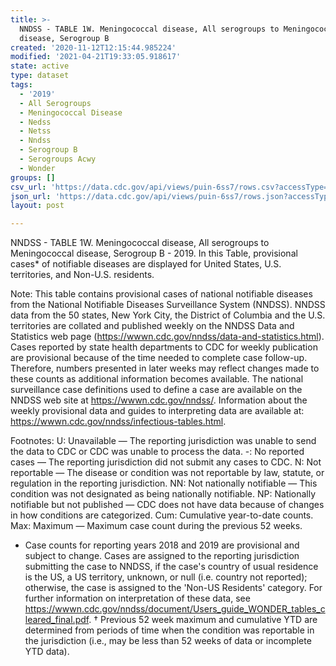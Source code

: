 ```yaml
---
title: >-
  NNDSS - TABLE 1W. Meningococcal disease, All serogroups to Meningococcal
  disease, Serogroup B
created: '2020-11-12T12:15:44.985224'
modified: '2021-04-21T19:33:05.918617'
state: active
type: dataset
tags:
  - '2019'
  - All Serogroups
  - Meningococcal Disease
  - Nedss
  - Netss
  - Nndss
  - Serogroup B
  - Serogroups Acwy
  - Wonder
groups: []
csv_url: 'https://data.cdc.gov/api/views/puin-6ss7/rows.csv?accessType=DOWNLOAD'
json_url: 'https://data.cdc.gov/api/views/puin-6ss7/rows.json?accessType=DOWNLOAD'
layout: post

---
```

NNDSS - TABLE 1W.  Meningococcal disease,  All serogroups to Meningococcal disease, Serogroup B - 2019. In this Table, provisional cases* of notifiable diseases are displayed for United States, U.S. territories, and Non-U.S. residents. 

Note: 
This table contains provisional cases of national notifiable diseases from the National Notifiable Diseases Surveillance System (NNDSS). NNDSS data from the 50 states, New York City, the District of Columbia and the U.S. territories are collated and published weekly on the NNDSS Data and Statistics web page (https://wwwn.cdc.gov/nndss/data-and-statistics.html). Cases reported by state health departments to CDC for weekly publication are provisional because of the time needed to complete case follow-up. Therefore, numbers presented in later weeks may reflect changes made to these counts as additional information becomes available. The national surveillance case definitions used to define a case are available on the NNDSS web site at https://wwwn.cdc.gov/nndss/. Information about the weekly provisional data and guides to interpreting data are available at: https://wwwn.cdc.gov/nndss/infectious-tables.html. 

Footnotes:
U: Unavailable — The reporting jurisdiction was unable to send the data to CDC or CDC was unable to process the data.
-: No reported cases — The reporting jurisdiction did not submit any cases to CDC.
N: Not reportable — The disease or condition was not reportable by law, statute, or regulation in the reporting jurisdiction.
NN: Not nationally notifiable — This condition was not designated as being nationally notifiable.
NP: Nationally notifiable but not published — CDC does not have data because of changes in how conditions are categorized.
Cum: Cumulative year-to-date counts.
Max: Maximum — Maximum case count during the previous 52 weeks.
* Case counts for reporting years 2018 and 2019 are provisional and subject to change. Cases are assigned to the reporting jurisdiction submitting the case to NNDSS, if the case's country of usual residence is the US, a US territory, unknown, or null (i.e. country not reported); otherwise, the case is assigned to the 'Non-US Residents' category. For further information on interpretation of these data, see https://wwwn.cdc.gov/nndss/document/Users_guide_WONDER_tables_cleared_final.pdf. 
† Previous 52 week maximum and cumulative YTD are determined from periods of time when the condition was reportable in the jurisdiction (i.e., may be less than 52 weeks of data or incomplete YTD data).
